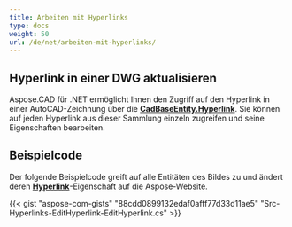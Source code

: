 ```yaml
---
title: Arbeiten mit Hyperlinks
type: docs
weight: 50
url: /de/net/arbeiten-mit-hyperlinks/
---
```


## **Hyperlink in einer DWG aktualisieren**

Aspose.CAD für .NET ermöglicht Ihnen den Zugriff auf den Hyperlink in einer AutoCAD-Zeichnung über die [**CadBaseEntity.Hyperlink**](https://reference.aspose.com/cad/net/aspose.cad.fileformats.cad.cadobjects/cadbaseentity/properties/hyperlink). Sie können auf jeden Hyperlink aus dieser Sammlung einzeln zugreifen und seine Eigenschaften bearbeiten.

## Beispielcode

Der folgende Beispielcode greift auf alle Entitäten des Bildes zu und ändert deren [**Hyperlink**](https://reference.aspose.com/cad/net/aspose.cad.fileformats.cad.cadobjects/cadbaseentity/properties/hyperlink)-Eigenschaft auf die Aspose-Website.

{{< gist "aspose-com-gists" "88cdd0899132edaf0afff77d33d11ae5" "Src-Hyperlinks-EditHyperlink-EditHyperlink.cs" >}}
